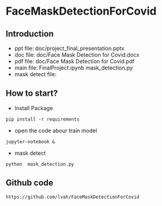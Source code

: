 # FaceMaskDetectionForCovid

## Introduction
- ppt file: doc/project_final_presentation.pptx
- doc file: doc/Face Mask Detection for Covid.docx
- pdf file: doc/Face Mask Detection for Covid.pdf
- main file: FinalProject.ipynb mask_detection.py
- mask detect file: 
## How to start?
- Install Package
```
pip install -r requirements
```

- open the code abour train model
```
jupyter-notebook &
```

- mask detect 
```
python  mask_detection.py
```

## Github code

```
https://github.com/lvah/FaceMaskDetectionForCovid
```




